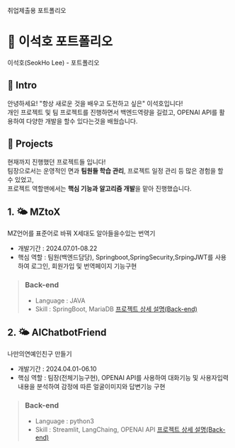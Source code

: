 취업제출용 포트폴리오

# 📄 이석호 포트폴리오 

이석호(SeokHo Lee) - 포트폴리오

## 👋 Intro

안녕하세요! "항상 새로운 것을 배우고 도전하고 싶은" 이석호입니다!  
개인 프로젝트 및 팀 프로젝트를 진행하면서 백엔드역량을 길렀고, OPENAI API를 활용하여 다양한 개발을 할수 있다는것을 배웠습니다.

## 📝 Projects

현재까지 진행했던 프로젝트들 입니다!  
팀장으로서는 운영적인 면과 **팀원들 학습 관리**, 프로젝트 일정 관리 등 많은 경험을 할 수 있었고,  
프로젝트 역할맨에서는 **핵심 기능과 알고리즘 개발**을 맡아 진행했습니다.



## 1. 🌤️ MZtoX

  MZ언어를 표준어로 바꿔 X세대도 알아들을수있는 번역기

- 개발기간 : 2024.07.01-08.22
- 핵심 역할 : 팀원(백엔드담당), Springboot,SpringSecurity,SrpingJWT를 사용하여 로그인, 회원가입 및 번역페이지 기능구현        

> ### Back-end
> - Language : JAVA
> - Skill : SpringBoot, MariaDB
> [프로젝트 상세 설명(Back-end)](https://github.com/SeokHoL/mztox)


## 2. 🌤️ AIChatbotFriend

  나만의연예인친구 만들기

- 개발기간 : 2024.04.01-06.10
- 핵심 역할 : 팀장(전체기능구현), OPENAI API를 사용하여 대화기능 및 사용자입력내용을 분석하여 감정에 따른 얼굴이미지와 답변기능 구현     

> ### Back-end
> - Language : python3
> - Skill : Streamlit, LangChaing, OPENAI API
> [프로젝트 상세 설명(Back-end)](https://github.com/SeokHoL/mztox)


